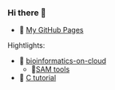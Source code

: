 ### Hi there 👋

- 💬 [My GitHub Pages](https://jingwora.github.io/index.html)

Hightlights:

- 📕 [bioinformatics-on-cloud](https://github.com/jingwora/bioinformatics-on-cloud)
  - 📄[SAM tools](https://github.com/jingwora/bioinformatics-on-cloud/blob/main/tools/SAMtools/SAMtools_v-01.ipynb)
- 📕 [C tutorial](https://github.com/jingwora/c_tutorial)


<!--
**jingwora/jingwora** is a ✨ _special_ ✨ repository because its `README.md` (this file) appears on your GitHub profile.

Here are some ideas to get you started:

- 🔭 I’m currently working on ...
- 🌱 I’m currently learning ...
- 👯 I’m looking to collaborate on ...
- 🤔 I’m looking for help with ...
- 💬 Ask me about ...
- 📫 How to reach me: ...
- 😄 Pronouns: ...
- ⚡ Fun fact: ...
-->

